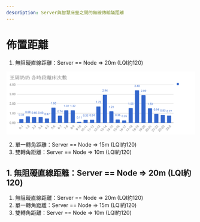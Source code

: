 ```yaml
---
description: Server與智慧床墊之間的無線傳輸議距離
---
```


# 佈置距離

1.  無阻礙直線距離：Server == Node =&gt; 20m \(LQI約120\)

   ![](.gitbook/assets/chart.png)

2. 單一轉角距離：Server == Node =&gt; 15m \(LQI約120\)
3. 雙轉角距離：Server == Node =&gt; 10m \(LQI約120\)

## 1. 無阻礙直線距離：Server == Node =&gt; 20m \(LQI約120\)



1. 無阻礙直線距離：Server == Node =&gt; 20m \(LQI約120\)
2. 單一轉角距離：Server == Node =&gt; 15m \(LQI約120\)
3. 雙轉角距離：Server == Node =&gt; 10m \(LQI約120\)

